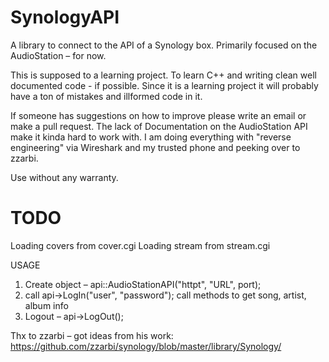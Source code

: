 SynologyAPI
===========

A library to connect to the API of a Synology box. Primarily focused on the AudioStation – for now.

This is supposed to a learning project. To learn C++ and writing clean well documented code - if possible. Since it is a learning project it will probably have a ton of mistakes and illformed code in it. 

If someone has suggestions on how to improve please write an email or make a pull request. The lack of Documentation on the AudioStation API make it kinda hard to work with. I am doing everything with "reverse engineering" via Wireshark and my trusted phone and peeking over to zzarbi.

Use without any warranty.

TODO
===========
Loading covers from cover.cgi
Loading stream from stream.cgi

USAGE
1)  Create object – api::AudioStationAPI("httpt", "URL", port);
2)  call api->LogIn("user", "password");
    call methods to get song, artist, album info
3)  Logout – api->LogOut();

Thx to zzarbi – got ideas from his work: https://github.com/zzarbi/synology/blob/master/library/Synology/
